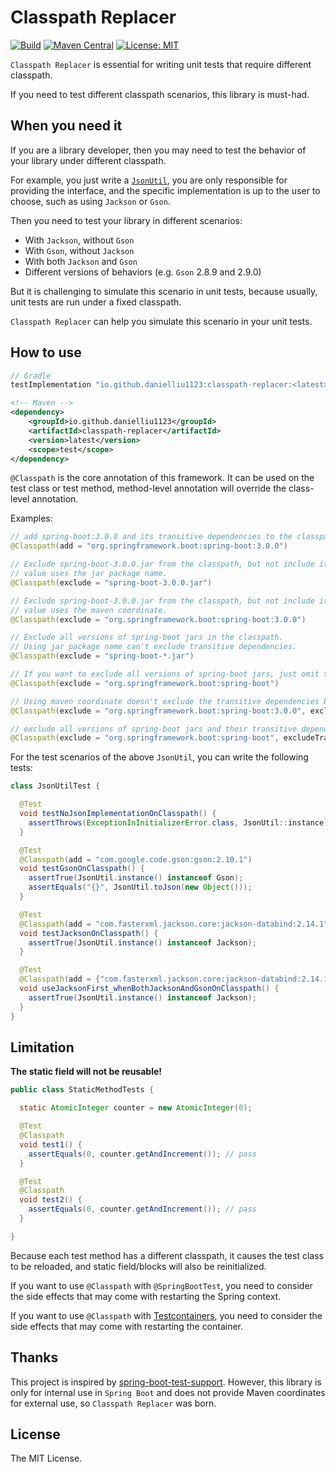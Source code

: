 # Classpath Replacer

[![Build](https://img.shields.io/github/actions/workflow/status/DanielLiu1123/classpath-replacer/build.yml?branch=main)](https://github.com/DanielLiu1123/classpath-replacer/actions)
[![Maven Central](https://img.shields.io/maven-central/v/com.freemanan/classpath-replacer-core)](https://search.maven.org/artifact/com.freemanan/classpath-replacer-core)
[![License: MIT](https://img.shields.io/badge/License-MIT-yellow.svg)](https://opensource.org/licenses/MIT)

`Classpath Replacer` is essential for writing unit tests that require different classpath. 

If you need to test different classpath scenarios, this library is must-had.

## When you need it

If you are a library developer, then you may need to test the behavior of your library under different classpath.

For example, you just write a [`JsonUtil`](examples/junit5/src/main/java/com/example/JsonUtil.java), you are only
responsible for providing the interface, and the specific implementation is up to the user to choose, such as
using `Jackson` or `Gson`.

Then you need to test your library in different scenarios:

- With `Jackson`, without `Gson`
- With `Gson`, without `Jackson`
- With both `Jackson` and `Gson`
- Different versions of behaviors (e.g. `Gson` 2.8.9 and 2.9.0)

But it is challenging to simulate this scenario in unit tests, because usually, unit tests are run under a fixed
classpath.

`Classpath Replacer` can help you simulate this scenario in your unit tests.

## How to use

```groovy
// Gradle
testImplementation "io.github.danielliu1123:classpath-replacer:<latest>"
```

```xml
<!-- Maven -->
<dependency>
    <groupId>io.github.danielliu1123</groupId>
    <artifactId>classpath-replacer</artifactId>
    <version>latest</version>
    <scope>test</scope>
</dependency>
```

`@Classpath` is the core annotation of this framework. It can be used on the test class or test method, method-level annotation will override the class-level annotation.

Examples:

```java
// add spring-boot:3.0.0 and its transitive dependencies to the classpath.
@Classpath(add = "org.springframework.boot:spring-boot:3.0.0")

// Exclude spring-boot-3.0.0.jar from the classpath, but not include its transitive dependencies.
// value uses the jar package name.
@Classpath(exclude = "spring-boot-3.0.0.jar")

// Exclude spring-boot-3.0.0.jar from the classpath, but not include its transitive dependencies.
// value uses the maven coordinate.
@Classpath(exclude = "org.springframework.boot:spring-boot:3.0.0")

// Exclude all versions of spring-boot jars in the classpath. 
// Using jar package name can't exclude transitive dependencies.
@Classpath(exclude = "spring-boot-*.jar")

// If you want to exclude all versions of spring-boot jars, just omit the version
@Classpath(exclude = "org.springframework.boot:spring-boot")

// Using maven coordinate doesn't exclude the transitive dependencies by default, you can set `excludeTransitive` to true.
@Classpath(exclude = "org.springframework.boot:spring-boot:3.0.0", excludeTransitive = true)

// exclude all versions of spring-boot jars and their transitive dependencies
@Classpath(exclude = "org.springframework.boot:spring-boot", excludeTransitive = true)
```

For the test scenarios of the above `JsonUtil`, you can write the following tests:

```java
class JsonUtilTest {

  @Test
  void testNoJsonImplementationOnClasspath() {
    assertThrows(ExceptionInInitializerError.class, JsonUtil::instance);
  }

  @Test
  @Classpath(add = "com.google.code.gson:gson:2.10.1")
  void testGsonOnClasspath() {
    assertTrue(JsonUtil.instance() instanceof Gson);
    assertEquals("{}", JsonUtil.toJson(new Object()));
  }

  @Test
  @Classpath(add = "com.fasterxml.jackson.core:jackson-databind:2.14.1")
  void testJacksonOnClasspath() {
    assertTrue(JsonUtil.instance() instanceof Jackson);
  }

  @Test
  @Classpath(add = {"com.fasterxml.jackson.core:jackson-databind:2.14.1", "com.google.code.gson:gson:2.10.1"})
  void useJacksonFirst_whenBothJacksonAndGsonOnClasspath() {
    assertTrue(JsonUtil.instance() instanceof Jackson);
  }
}
```

## Limitation

**The static field will not be reusable!**

```java
public class StaticMethodTests {

  static AtomicInteger counter = new AtomicInteger(0);

  @Test
  @Classpath
  void test1() {
    assertEquals(0, counter.getAndIncrement()); // pass
  }

  @Test
  @Classpath
  void test2() {
    assertEquals(0, counter.getAndIncrement()); // pass
  }

}
```

Because each test method has a different classpath, it causes the test class to be reloaded, and static field/blocks will also be reinitialized.

If you want to use `@Classpath` with `@SpringBootTest`, you need to consider the side effects that may come with restarting the Spring context.

If you want to use `@Classpath` with [Testcontainers](https://www.testcontainers.org/), you need to consider the side effects that may come with restarting the container.

## Thanks

This project is inspired
by [spring-boot-test-support](https://github.com/spring-projects/spring-boot/tree/main/spring-boot-project/spring-boot-tools/spring-boot-test-support).
However, this library is only for internal use in `Spring Boot` and does not provide Maven coordinates for external use,
so `Classpath Replacer` was born.

## License

The MIT License.

